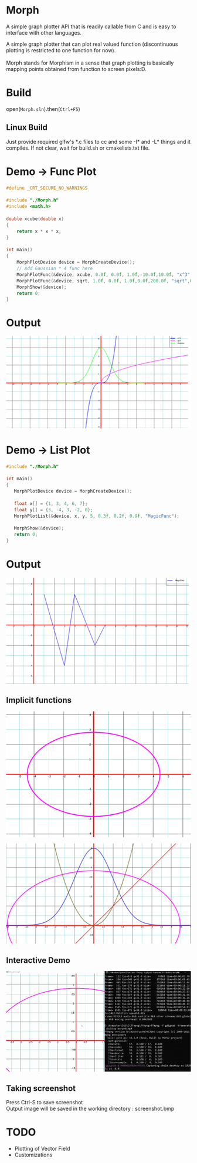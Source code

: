 # Morph
A simple graph plotter API that is readily callable from C and is easy to interface with other languages.

A simple graph plotter that can plot real valued function (discontinuous plotting is restricted to one function for now). <br><br>
Morph stands for Morphism in a sense that graph plotting is basically mapping points obtained from function to screen pixels:D.  <br>

# Build 
open(``Morph.sln``).then(``Ctrl+F5``)

## Linux Build 
Just provide required glfw's *.c files to cc and some -I\* and -L\* things and it compiles. If not clear, wait for build.sh or cmakelists.txt file. 

# Demo -> Func Plot
```c
#define _CRT_SECURE_NO_WARNINGS

#include "./Morph.h"
#include <math.h>

double xcube(double x)
{
    return x * x * x;
}

int main()
{
    MorphPlotDevice device = MorphCreateDevice();
    // Add Gaussian * 4 func here 
    MorphPlotFunc(&device, xcube, 0.0f, 0.0f, 1.0f,-10.0f,10.0f, "x^3",0.0f);
    MorphPlotFunc(&device, sqrt, 1.0f, 0.0f, 1.0f,0.0f,200.0f, "sqrt",0.1f);
    MorphShow(&device);
    return 0;
}
```

# Output 
<p align="left">
  <img src="multigraph.png">

# Demo -> List Plot 

 ```c
#include "./Morph.h"

int main()
{
    MorphPlotDevice device = MorphCreateDevice();
    
    float x[] = {1, 3, 4, 6, 7};
    float y[] = {3, -4, 3, -2, 0};
    MorphPlotList(&device, x, y, 5, 0.3f, 0.2f, 0.9f, "MagicFunc");
   
    MorphShow(&device);
    return 0;
}
```

# Output 
<p align="left">
    <img src="listplot.png">

## Implicit functions 

<p align = "left"> 
    <img src = "./implicit_ellipse.png"> 
</p> 

<p align = "left"> 
    <img src = "./smooth_lines.png"> 
</p> 

## Interactive Demo 
<p align = "center">
    <img src = "./interactive_demo.gif">

## Taking screenshot 
Press Ctrl-S to save screenshot <br> 
Output image will be saved in the working directory : screenshot.bmp 

# TODO  
- Plotting of Vector Field 
- Customizations
